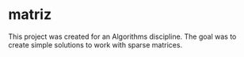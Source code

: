 # matriz

This project was created for an Algorithms discipline. The goal was to create simple solutions to work with sparse matrices.
